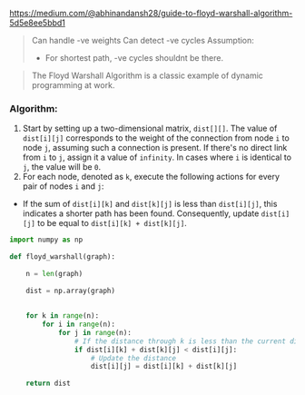 https://medium.com/@abhinandansh28/guide-to-floyd-warshall-algorithm-5d5e8ee5bbd1

> Can handle -ve weights
> Can detect -ve cycles
> Assumption:
> - For shortest path, -ve cycles shouldnt be there.

> The Floyd Warshall Algorithm is a classic example of dynamic programming at work. 


### Algorithm:
1. Start by setting up a two-dimensional matrix, `dist[][]`. The value of `dist[i][j]` corresponds to the weight of the connection from node `i` to node `j`, assuming such a connection is present. If there's no direct link from `i` to `j`, assign it a value of `infinity`. In cases where `i` is identical to `j`, the value will be `0`.
2. For each node, denoted as `k`, execute the following actions for every pair of nodes `i` and `j`:
- If the sum of `dist[i][k]` and `dist[k][j]` is less than `dist[i][j]`, this indicates a shorter path has been found. Consequently, update `dist[i][j]` to be equal to `dist[i][k] + dist[k][j]`.

```python
import numpy as np  
  
def floyd_warshall(graph):  
  
    n = len(graph)  
  
    dist = np.array(graph)  
  
  
    for k in range(n):  
        for i in range(n):  
            for j in range(n):  
                # If the distance through k is less than the current distance  
                if dist[i][k] + dist[k][j] < dist[i][j]:  
                    # Update the distance  
                    dist[i][j] = dist[i][k] + dist[k][j]  
                      
    return dist
```